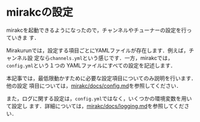 # mirakcの設定

mirakcを起動できるようになったので，チャンネルやチューナーの設定を行っていきま
す．

Mirakurunでは，設定する項目ごとにYAMLファイルが存在します．例えば，チャンネル設
定なら`channels.yml`という感じです．一方，mirakcでは，`config.yml`という１つの
YAMLファイルにすべての設定を記述します．

本記事では，最低限動かすために必要な設定項目についてのみ説明を行います．他の設定
項目については，[mirakc/docs/config.md]を参照してください．

また，ログに関する設定は，`config.yml`ではなく，いくつかの環境変数を用いて設定し
ます．詳細については，[mirakc/docs/logging.md]を参照してください．

[mirakc/docs/config.md]: https://github.com/masnagam/mirakc/blob/master/docs/config.md
[mirakc/docs/logging.md]: https://github.com/masnagam/mirakc/blob/master/docs/logging.md
